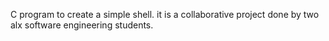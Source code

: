  C program to create a simple shell.
it is a collaborative project done by two alx software engineering students.
